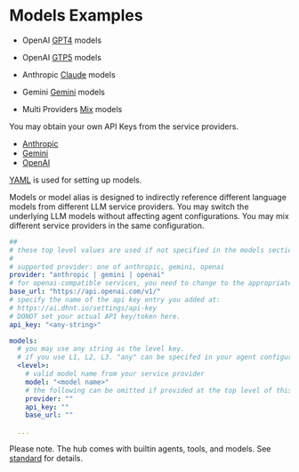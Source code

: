 # Models Examples

* OpenAI [GPT4](gpt4.yaml) models

* OpenAI [GTP5](gpt5.yaml) models

* Anthropic [Claude](claude.yaml) models

* Gemini [Gemini](gemini.yaml) models

* Multi Providers [Mix](mix.yaml) models

You may obtain your own API Keys from the service providers.

+ [Anthropic](https://console.anthropic.com/settings/keys)
+ [Gemini](https://aistudio.google.com/app/apikey)
+ [OpenAI](https://platform.openai.com/api-keys)

[YAML](https://yaml.org/) is used for setting up models.

Models or model alias is designed to indirectly reference different language models from different LLM service providers.
You may switch the underlying LLM models without affecting agent configurations.
You may mix different service providers in the same configuration.

```yaml
##
# these top level values are used if not specified in the models section.
#
# supported provider: one of anthropic, gemini, openai
provider: "anthropic | gemini | openai"
# for openai-compatible services, you need to change to the appropriate base url.
base_url: "https://api.openai.com/v1/"
# specify the name of the api key entry you added at:
# https://ai.dhnt.io/settings/api-key
# DONOT set your actual API key/token here.
api_key: "<any-string>"

models:
  # you may use any string as the level key.
  # if you use L1, L2, L3. "any" can be specifed in your agent configuration to refer to any of them and in that search order.
  <level>:
    # valid model name from your service provider
    model: "<model name>"
    # the following can be omitted if provided at the top level of this configuration.
    provider: ""
    api_key: ""
    base_url: ""
  
  ...
```

Please note. The hub comes with builtin agents, tools, and models. See [standard](../../standard/) for details.
